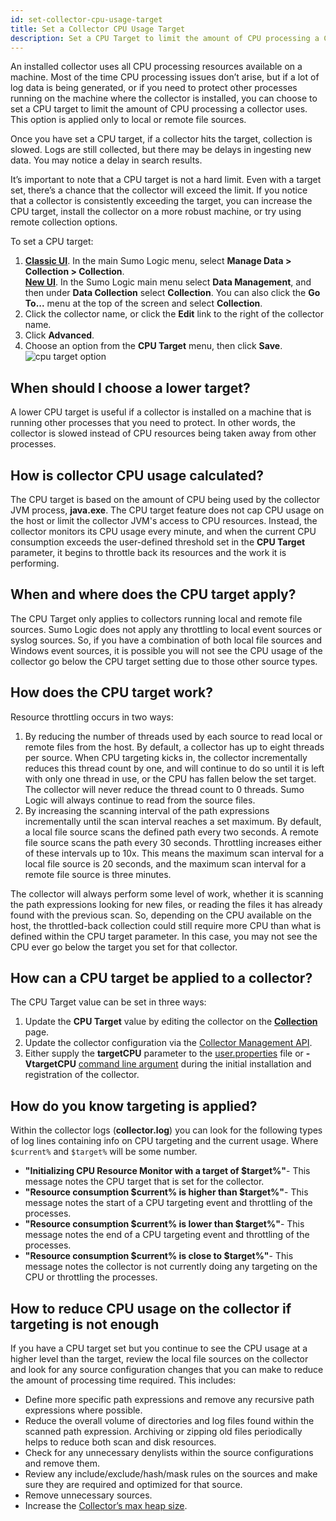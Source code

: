 ```yaml
---
id: set-collector-cpu-usage-target
title: Set a Collector CPU Usage Target
description: Set a CPU Target to limit the amount of CPU processing a Collector uses, if required.
---
```


An installed collector uses all CPU processing resources available on a machine. Most of the time CPU processing issues don’t arise, but if a lot of log data is being generated, or if you need to protect other processes running on the machine where the collector is installed, you can choose to set a CPU target to limit the amount of CPU processing a collector uses. This option is applied only to local or remote file sources.

Once you have set a CPU target, if a collector hits the target, collection is slowed. Logs are still collected, but there may be delays in ingesting new data. You may notice a delay in search results.

It’s important to note that a CPU target is not a hard limit. Even with a target set, there’s a chance that the collector will exceed the limit. If you notice that a collector is consistently exceeding the target, you can increase the CPU target, install the collector on a more robust machine, or try using remote collection options.

To set a CPU target:
1. [**Classic UI**](/docs/get-started/sumo-logic-ui-classic). In the main Sumo Logic menu, select **Manage Data > Collection > Collection**. <br/>[**New UI**](/docs/get-started/sumo-logic-ui). In the Sumo Logic main menu select **Data Management**, and then under **Data Collection** select **Collection**. You can also click the **Go To...** menu at the top of the screen and select **Collection**. 
1. Click the collector name, or click the **Edit** link to the right of the collector name.
1. Click **Advanced**.
1. Choose an option from the **CPU Target** menu, then click **Save**.<br/> ![cpu target option](/img/collector/cpu-target-options.png)

## When should I choose a lower target?

A lower CPU target is useful if a collector is installed on a machine that is running other processes that you need to protect. In other words, the collector is slowed instead of CPU resources being taken away from other processes.

## How is collector CPU usage calculated?

The CPU target is based on the amount of CPU being used by the collector JVM process, **java.exe**. The CPU target feature does not cap CPU usage on the host or limit the collector JVM's access to CPU resources. Instead, the collector monitors its CPU usage every minute, and when the current CPU consumption exceeds the user-defined threshold set in the **CPU Target** parameter, it begins to throttle back its resources and the work it is performing.

## When and where does the CPU target apply?

The CPU Target only applies to collectors running local and remote file sources. Sumo Logic does not apply any throttling to local event sources or syslog sources. So, if you have a combination of both local file sources and Windows event sources, it is possible you will not see the CPU usage of the collector go below the CPU target setting due to those other source types.

## How does the CPU target work?

Resource throttling occurs in two ways:

1. By reducing the number of threads used by each source to read local or remote files from the host. By default, a collector has up to eight threads per source. When CPU targeting kicks in, the collector incrementally reduces this thread count by one, and will continue to do so until it is left with only one thread in use, or the CPU has fallen below the set target. The collector will never reduce the thread count to 0 threads. Sumo Logic will always continue to read from the source files.
1. By increasing the scanning interval of the path expressions incrementally until the scan interval reaches a set maximum. By default, a local file source scans the defined path every two seconds. A remote file source scans the path every 30 seconds. Throttling increases either of these intervals up to 10x. This means the maximum scan interval for a local file source is 20 seconds, and the maximum scan interval for a remote file source is three minutes.

The collector will always perform some level of work, whether it is scanning the path expressions looking for new files, or reading the files it has already found with the previous scan. So, depending on the CPU available on the host, the throttled-back collection could still require more CPU than what is defined within the CPU target parameter. In this case, you may not see the CPU ever go below the target you set for that collector.

## How can a CPU target be applied to a collector?

The CPU Target value can be set in three ways:

1. Update the **CPU Target** value by editing the collector on the [**Collection**](/docs/send-data/collection/) page.
1. Update the collector configuration via the [Collector Management API](/docs/api/collector-management/collector-api-methods-examples).  
1. Either supply the **targetCPU** parameter to the [user.properties](/docs/send-data/installed-collectors/collector-installation-reference/user-properties.md) file or **-VtargetCPU** [command line argument](/docs/send-data/installed-collectors/collector-installation-reference/parameters-command-line-installer.md) during the initial installation and registration of the collector.

## How do you know targeting is applied?

Within the collector logs (**collector.log**) you can look for the following types of log lines containing info on CPU targeting and the current usage. Where `$current%` and `$target%` will be some number.

* **"Initializing CPU Resource Monitor with a target of $target%"**- This message notes the CPU target that is set for the collector.
* **"Resource consumption $current% is higher than $target%"**- This message notes the start of a CPU targeting event and throttling of the processes.
* **"Resource consumption $current% is lower than $target%"**- This message notes the end of a CPU targeting event and throttling of the processes.
* **"Resource consumption $current% is close to $target%"**- This message notes the collector is not currently doing any targeting on the CPU or throttling the processes.

## How to reduce CPU usage on the collector if targeting is not enough

If you have a CPU target set but you continue to see the CPU usage at a higher level than the target, review the local file sources on the collector and look for any source configuration changes that you can make to reduce the amount of processing time required. This includes:

* Define more specific path expressions and remove any recursive path expressions where possible.
* Reduce the overall volume of directories and log files found within the scanned path expression. Archiving or zipping old files periodically helps to reduce both scan and disk resources.
* Check for any unnecessary denylists within the source configurations and remove them.
* Review any include/exclude/hash/mask rules on the sources and make sure they are required and optimized for that source.
* Remove unnecessary sources.
* Increase the [Collector’s max heap size](/docs/send-data/collector-faq#increase-collector-memory).
